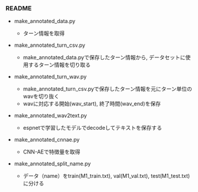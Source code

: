 ### README

* make_annotated_data.py
  * ターン情報を取得
  
* make_annotated_turn_csv.py
  * make_annotated_data.pyで保存したターン情報から, データセットに使用するターン情報を切り取る
  
* make_annotated_turn_wav.py
  * make_annotated_turn_csv.pyで保存したターン情報を元にターン単位のwavを切り抜く
  * wavに対応する開始(wav_start), 終了時間(wav_end)を保存

* make_annotated_wav2text.py
  * espnetで学習したモデルでdecodeしてテキストを保存する
  
* make_annotated_cnnae.py
  * CNN-AEで特徴量を取得
  
* make_annotated_split_name.py
  * データ（name）をtrain(M1_train.txt), val(M1_val.txt), test(M1_test.txt)に分ける
  